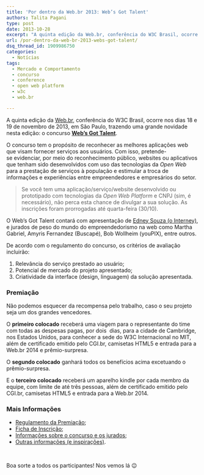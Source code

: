 ```yaml
---
title: 'Por dentro da Web.br 2013: Web’s Got Talent'
authors: Talita Pagani
type: post
date: 2013-10-28
excerpt: "A quinta edição da Web.br, conferência do W3C Brasil, ocorre nos dias 18 e 19 de novembro de 2013, em São Paulo, trazendo uma grande novidade nesta edição: o concurso Web's Got Talent."
url: /por-dentro-da-web-br-2013-webs-got-talent/
dsq_thread_id: 1909986750
categories:
  - Notícias
tags:
  - Mercado e Comportamento
  - concurso
  - conference
  - open web platform
  - w3c
  - web.br

---
```

A quinta edição da <a title="Site da Web.br" href="http://conferenciaweb.w3c.br/" target="_blank">Web.br</a>, conferência do W3C Brasil, ocorre nos dias 18 e 19 de novembro de 2013, em São Paulo, trazendo uma grande novidade nesta edição: o concurso <a title="Web.br 2013: Web's Got Talent" href="http://conferenciaweb.w3c.br/inscricoes-abertas-para-o-webs-got-talent/" target="_blank"><strong>Web&#8217;s Got Talent</strong></a>.

O concurso tem o propósito de reconhecer as melhores aplicações web que visam fornecer serviços aos usuários. Com isso, pretende-se evidenciar, por meio do reconhecimento público, websites ou aplicativos que tenham sido desenvolvidos com uso das tecnologias da _Open Web_ para a prestação de serviços à população e estimular a troca de informações e experiências entre empreendedores e empresários do setor.

> Se você tem uma aplicação/serviço/website desenvolvido ou prototipado com tecnologias da _Open Web Platform_ e CNPJ (sim, é necessário), não perca esta chance de divulgar a sua solução. As inscrições foram prorrogadas até quarta-feira (30/10).

O Web&#8217;s Got Talent contará com apresentação de <a title="Twitter do Edney Souza (Interney)" href="http://twitter.com/interney" target="_blank">Edney Souza (o Interney)</a>, e jurados de peso do mundo do empreendedorismo na web como Martha Gabriel, Amyris Fernandez (Buscapé), Bob Wollheim (youPIX), entre outros.

De acordo com o regulamento do concurso, os critérios de avaliação incluirão:

  1. Relevância do serviço prestado ao usuário;
  2. Potencial de mercado do projeto apresentado;
  3. Criatividade da interface (design, linguagem) da solução apresentada.

### Premiação

Não podemos esquecer da recompensa pelo trabalho, caso o seu projeto seja um dos grandes vencedores.

O **primeiro colocado** receberá uma viagem para o representante do time com todas as despesas pagas, por dois  dias, para a cidade de Cambridge, nos Estados Unidos, para conhecer a sede do W3C Internacional no MIT, além de certificado emitido pelo CGI.br, camisetas HTML5 e entrada para a Web.br 2014 e prêmio-surpresa.

O **segundo colocado** ganhará todos os benefícios acima excetuando o prêmio-surpresa.

E o **terceiro colocado** receberá um aparelho kindle por cada membro da equipe, com limite de até três pessoas, além de certificado emitido pelo CGI.br, camisetas HTML5 e entrada para a Web.br 2014.

### Mais Informações

  * <a title="Regulamento do Web's Got Talent" href="http://conferenciaweb.w3c.br/regulamento-do-premio-webs-got-talent/" target="_blank">Regulamento da Premiação</a>;
  * <a title="Ficha de Inscrição para o Web's Got Talent" href="https://docs.google.com/forms/d/1qt2z5UHU0CjCebTtM9Wyuj1x_QOdAkM7onzrGaHmqDg/viewform" target="_blank">Ficha de Inscrição</a>;
  * <a title="Web's Got Talent: mais informações" href="http://conferenciaweb.w3c.br/inscricoes-abertas-para-o-webs-got-talent/" target="_blank">Informações sobre o concurso e os jurados</a>;
  * <a title="Web's Got Talent: mais informações" href="http://conferenciaweb.w3c.br/webs-got-talent-premiara-aplicacoes-web-que-prestam-servicos-aos-cidadaos-na-web-br-2013/" target="_blank">Outras informações (e inspirações)</a>.

&nbsp;

Boa sorte a todos os participantes! Nos vemos lá 😉